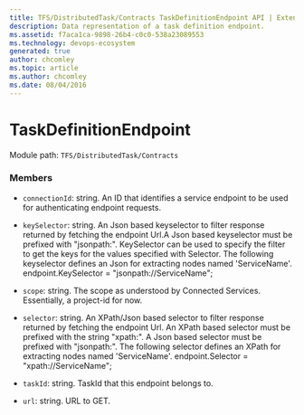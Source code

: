 ```yaml
---
title: TFS/DistributedTask/Contracts TaskDefinitionEndpoint API | Extensions for Azure DevOps Services
description: Data representation of a task definition endpoint.
ms.assetid: f7aca1ca-9898-26b4-c0c0-538a23089553
ms.technology: devops-ecosystem
generated: true
author: chcomley
ms.topic: article
ms.author: chcomley
ms.date: 08/04/2016
---
```


# TaskDefinitionEndpoint

Module path: `TFS/DistributedTask/Contracts`

### Members

* `connectionId`: string. An ID that identifies a service endpoint to be used for authenticating endpoint requests.

* `keySelector`: string. An Json based keyselector to filter response returned by fetching the endpoint Url.A Json based keyselector must be prefixed with &quot;jsonpath:&quot;. KeySelector can be used to specify the filter to get the keys for the values specified with Selector. The following keyselector defines an Json for extracting nodes named &#x27;ServiceName&#x27;. endpoint.KeySelector = &quot;jsonpath://ServiceName&quot;;

* `scope`: string. The scope as understood by Connected Services. Essentially, a project-id for now.

* `selector`: string. An XPath/Json based selector to filter response returned by fetching the endpoint Url. An XPath based selector must be prefixed with the string &quot;xpath:&quot;. A Json based selector must be prefixed with &quot;jsonpath:&quot;. The following selector defines an XPath for extracting nodes named &#x27;ServiceName&#x27;. endpoint.Selector = &quot;xpath://ServiceName&quot;;

* `taskId`: string. TaskId that this endpoint belongs to.

* `url`: string. URL to GET.
